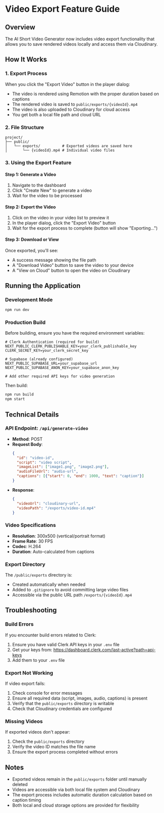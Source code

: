 # Video Export Feature Guide

## Overview
The AI Short Video Generator now includes video export functionality that allows you to save rendered videos locally and access them via Cloudinary.

## How It Works

### 1. Export Process
When you click the "Export Video" button in the player dialog:
- The video is rendered using Remotion with the proper duration based on captions
- The rendered video is saved to `public/exports/{videoId}.mp4`
- The video is also uploaded to Cloudinary for cloud access
- You get both a local file path and cloud URL

### 2. File Structure
```
project/
├── public/
│   └── exports/          # Exported videos are saved here
│       └── {videoId}.mp4 # Individual video files
```

### 3. Using the Export Feature

#### Step 1: Generate a Video
1. Navigate to the dashboard
2. Click "Create New" to generate a video
3. Wait for the video to be processed

#### Step 2: Export the Video
1. Click on the video in your video list to preview it
2. In the player dialog, click the "Export Video" button
3. Wait for the export process to complete (button will show "Exporting...")

#### Step 3: Download or View
Once exported, you'll see:
- A success message showing the file path
- A "Download Video" button to save the video to your device
- A "View on Cloud" button to open the video on Cloudinary

## Running the Application

### Development Mode
```bash
npm run dev
```

### Production Build
Before building, ensure you have the required environment variables:

```env
# Clerk Authentication (required for build)
NEXT_PUBLIC_CLERK_PUBLISHABLE_KEY=your_clerk_publishable_key
CLERK_SECRET_KEY=your_clerk_secret_key

# Supabase (already configured)
NEXT_PUBLIC_SUPABASE_URL=your_supabase_url
NEXT_PUBLIC_SUPABASE_ANON_KEY=your_supabase_anon_key

# Add other required API keys for video generation
```

Then build:
```bash
npm run build
npm start
```

## Technical Details

### API Endpoint: `/api/generate-video`
- **Method**: POST
- **Request Body**:
  ```json
  {
    "id": "video-id",
    "script": "video script",
    "imageList": ["image1.png", "image2.png"],
    "audioFileUrl": "audio-url",
    "captions": [{"start": 0, "end": 1000, "text": "caption"}]
  }
  ```
- **Response**:
  ```json
  {
    "videoUrl": "cloudinary-url",
    "videoPath": "/exports/video-id.mp4"
  }
  ```

### Video Specifications
- **Resolution**: 300x500 (vertical/portrait format)
- **Frame Rate**: 30 FPS
- **Codec**: H.264
- **Duration**: Auto-calculated from captions

### Export Directory
The `/public/exports` directory is:
- Created automatically when needed
- Added to `.gitignore` to avoid committing large video files
- Accessible via the public URL path `/exports/{videoId}.mp4`

## Troubleshooting

### Build Errors
If you encounter build errors related to Clerk:
1. Ensure you have valid Clerk API keys in your `.env` file
2. Get your keys from: https://dashboard.clerk.com/last-active?path=api-keys
3. Add them to your `.env` file

### Export Not Working
If video export fails:
1. Check console for error messages
2. Ensure all required data (script, images, audio, captions) is present
3. Verify that the `public/exports` directory is writable
4. Check that Cloudinary credentials are configured

### Missing Videos
If exported videos don't appear:
1. Check the `public/exports` directory
2. Verify the video ID matches the file name
3. Ensure the export process completed without errors

## Notes
- Exported videos remain in the `public/exports` folder until manually deleted
- Videos are accessible via both local file system and Cloudinary
- The export process includes automatic duration calculation based on caption timing
- Both local and cloud storage options are provided for flexibility
